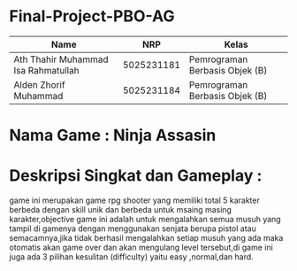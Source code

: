 ﻿# Final-Project-PBO-AG

| Name           | NRP        | Kelas     |
| ---            | ---        | ----------|
| Ath Thahir Muhammad Isa Rahmatullah | 5025231181 | Pemrograman Berbasis Objek (B) |
| Alden Zhorif Muhammad | 5025231184 | Pemrograman Berbasis Objek (B) |


# Nama Game : Ninja Assasin 
# Deskripsi Singkat dan Gameplay : 
game ini merupakan game rpg shooter yang memiliki total 5 karakter berbeda dengan skill unik dan berbeda untuk msaing masing karakter,objective game ini adalah untuk mengalahkan semua musuh yang tampil di gamenya dengan menggunakan senjata berupa pistol atau semacamnya,jika tidak berhasil mengalahkan setiap musuh yang ada maka otomatis akan game over dan akan mengulang level tersebut,di game ini juga ada 3 pilihan kesulitan (difficulty) yaitu easy ,normal,dan hard.
